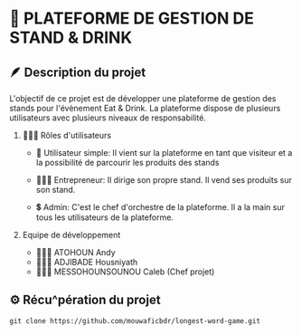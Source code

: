 # 🍩 PLATEFORME DE GESTION DE STAND & DRINK


## 🪶 Description du projet

L'objectif de ce projet est de développer une plateforme de gestion des stands pour l'évènement Eat & Drink. La plateforme dispose de plusieurs utilisateurs avec plusieurs niveaux de responsabilité.


1. 🙍🏿‍♂️ Rôles d'utilisateurs

    * 👀 Utilisateur simple: Il vient sur la plateforme en tant que visiteur et a la possibilité de parcourir les produits des stands

    * 👨🏿‍🎨 Entrepreneur: Il dirige son propre stand. Il vend ses produits sur son stand.

    * 💲 Admin: C'est le chef d'orchestre de la plateforme. Il a la main sur tous les utilisateurs de la plateforme.

2. Equipe de développement

    - 🧑🏿‍💻 ATOHOUN Andy
    - 👩🏿‍💻 ADJIBADE Housniyath
    - 👨🏿‍💼 MESSOHOUNSOUNOU Caleb (Chef projet)


## ⚙️ Récu^pération du projet

    git clone https://github.com/mouwaficbdr/longest-word-game.git
